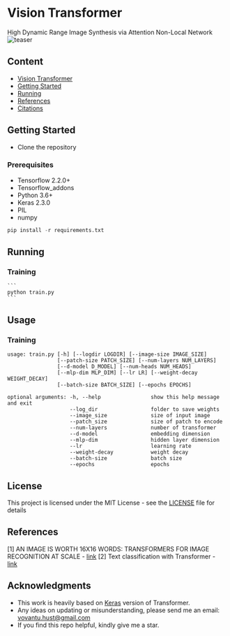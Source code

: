 # Vision Transformer
High Dynamic Range Image Synthesis via Attention Non-Local Network
![teaser](teaser/HDRI.png)
## Content
- [Vision Transformer](#vision-transformer)
- [Getting Started](#getting-started)
- [Running](#running)
- [References](#references)
- [Citations](#citation)

## Getting Started

- Clone the repository

### Prerequisites

- Tensorflow 2.2.0+
- Tensorflow_addons
- Python 3.6+
- Keras 2.3.0
- PIL
- numpy

```python
pip install -r requirements.txt
```

## Running
### Training 
    ```
    python train.py
    ```
## Usage
### Training
```
usage: train.py [-h] [--logdir LOGDIR] [--image-size IMAGE_SIZE]
                [--patch-size PATCH_SIZE] [--num-layers NUM_LAYERS]
                [--d-model D_MODEL] [--num-heads NUM_HEADS]
                [--mlp-dim MLP_DIM] [--lr LR] [--weight-decay WEIGHT_DECAY]
                [--batch-size BATCH_SIZE] [--epochs EPOCHS]
```

```
optional arguments: -h, --help                show this help message and exit
                    --log_dir                 folder to save weights
                    --image_size              size of input image
                    --patch_size              size of patch to encode
                    --num-layers              number of transformer
                    --d-model                 embedding dimension
                    --mlp-dim                 hidden layer dimension
                    --lr                      learning rate
                    --weight-decay            weight decay
                    --batch-size              batch size
                    --epochs                  epochs
```

## License

This project is licensed under the MIT License - see the [LICENSE](https://github.com/tuvovan/ANL-HDRI/blob/master/LICENSE) file for details

## References
[1] AN IMAGE IS WORTH 16X16 WORDS: TRANSFORMERS FOR IMAGE RECOGNITION AT SCALE - [link](https://openreview.net/pdf?id=YicbFdNTTy)
[2] Text classification with Transformer - [link](https://keras.io/examples/nlp/text_classification_with_transformer/)

## Acknowledgments
- This work is heavily based on [Keras](https://keras.io/examples/nlp/text_classification_with_transformer/) version of Transformer.
- Any ideas on updating or misunderstanding, please send me an email: <vovantu.hust@gmail.com>
- If you find this repo helpful, kindly give me a star.

